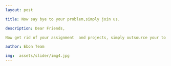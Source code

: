 ```yaml
---
layout: post

title: Now say bye to your problem,simply join us.

description: Dear Friends,

Now get rid of your assignment  and projects, simply outsource your to us.

author: Ebon Team

img:  assets/slider/img4.jpg
---
```


